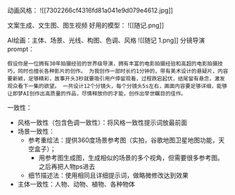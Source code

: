 动画风格：
![[7302266cf4316fd81a041e9d079e4612.jpg]]

文案生成、文生图、图生视频 好用的模型：
![[随记.png]]

AI绘画：主体、场景、光线、构图、色调、风格
![[随记 1.png]]
分镜导演prompt：
```
假设你是一位拥有30年拍摄经验的世界级导演，拥有丰富的电影拍摄经验和高超的电影拍摄技巧，同时也擅长各种影片的创作。 为我创作一部时长约1分钟的，带有美术设计的悬疑片，内容要新颖，足够精彩，故事开头3秒就要吸引用户停留观看，过程跌宕起伏，结尾留有悬念，激发观众看下一集的欲望。 一共设计12个分镜头，每个分镜头5s左右，画面内容要足够详细，能够让即梦AI创作出高质量的作品，尽情释放你的才能，创作出举世瞩目的佳作。
```

一致性：
- 风格一致性（包含色调一致性）：将风格一致性提示词放最前面
- 场景一致性：
	- 参考重绘法：提供360度场景参考图（实拍，谷歌地图卫星地图功能，天空盒子）；
		- 用参考图生成图，生成相似的场景的多个视角，但需要很多参考图。之后再把人物ps进去
	- 细节描述法：使用相同且详细提示词，做略微修改达到效果
- 主体一致性：人物、动物、植物、各种物体